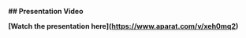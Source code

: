 **## Presentation Video**



**\[Watch the presentation here](https://www.aparat.com/v/xeh0mq2)**



